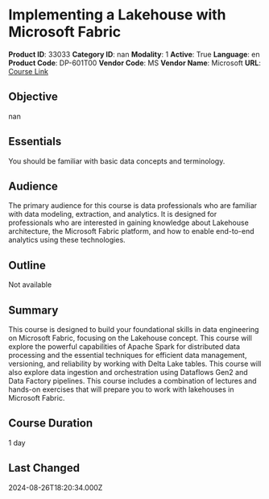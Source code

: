 # Implementing a Lakehouse with Microsoft Fabric

**Product ID**: 33033
**Category ID**: nan
**Modality**: 1
**Active**: True
**Language**: en
**Product Code**: DP-601T00
**Vendor Code**: MS
**Vendor Name**: Microsoft
**URL**: [Course Link](https://www.fastlaneus.com/course/microsoft-dp-601t00)

## Objective
nan

## Essentials
You should be familiar with basic data concepts and terminology.

## Audience
The primary audience for this course is data professionals who are familiar with data modeling, extraction, and analytics. It is designed for professionals who are interested in gaining knowledge about Lakehouse architecture, the Microsoft Fabric platform, and how to enable end-to-end analytics using these technologies.

## Outline
Not available

## Summary
This course is designed to build your foundational skills in data engineering on Microsoft Fabric, focusing on the Lakehouse concept. This course will explore the powerful capabilities of Apache Spark for distributed data processing and the essential techniques for efficient data management, versioning, and reliability by working with Delta Lake tables. This course will also explore data ingestion and orchestration using Dataflows Gen2 and Data Factory pipelines. This course includes a combination of lectures and hands-on exercises that will prepare you to work with lakehouses in Microsoft Fabric.

## Course Duration
1 day

## Last Changed
2024-08-26T18:20:34.000Z
